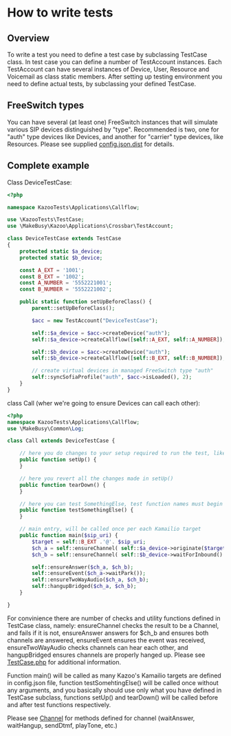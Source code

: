 # How to write tests

## Overview

To write a test you need to define a test case by subclassing TestCase class. In test case you can define a number of
TestAccount instances. Each TestAccount can have several instances of Device, User, Resource and Voicemail as class
static members. After setting up testing environment you need to define actual tests, by subclassing your defined TestCase.

## FreeSwitch types

You can have several (at least one) FreeSwitch instances that will simulate various SIP devices distinguished by "type".
Recommended is two, one for "auth" type devices like Devices, and another for "carrier" type devices, like Resources.
Please see supplied [config.json.dist](../etc/config.json.dist) for details.

## Complete example

Class DeviceTestCase:

```PHP
<?php

namespace KazooTests\Applications\Callflow;

use \KazooTests\TestCase;
use \MakeBusy\Kazoo\Applications\Crossbar\TestAccount;

class DeviceTestCase extends TestCase
{
    protected static $a_device;
    protected static $b_device;

    const A_EXT = '1001';
    const B_EXT = '1002';
    const A_NUMBER = '5552221001';
    const B_NUMBER = '5552221002';

    public static function setUpBeforeClass() {
        parent::setUpBeforeClass();

        $acc = new TestAccount("DeviceTestCase");

        self::$a_device = $acc->createDevice("auth");
        self::$a_device->createCallflow([self::A_EXT, self::A_NUMBER]);

        self::$b_device = $acc->createDevice("auth");
        self::$b_device->createCallflow([self::B_EXT, self::B_NUMBER]);

        // create virtual devices in managed FreeSwitch type "auth"
        self::syncSofiaProfile("auth", $acc->isLoaded(), 2);
    }
}
```

class Call (wher we're going to ensure Devices can call each other):

```PHP
<?php
namespace KazooTests\Applications\Callflow;
use \MakeBusy\Common\Log;

class Call extends DeviceTestCase {

    // here you do changes to your setup required to run the test, like updating Kazoo's Device properties
    public function setUp() {
    }

    // here you revert all the changes made in setUp()
    public function tearDown() {
    }

    // here you can test SomethingElse, test function names must begin with test prefix
    public function testSomethingElse() {
    }

    // main entry, will be called once per each Kamailio target
    public function main($sip_uri) {
        $target = self::B_EXT .'@'. $sip_uri;
        $ch_a = self::ensureChannel( self::$a_device->originate($target) );
        $ch_b = self::ensureChannel( self::$b_device->waitForInbound() );

        self::ensureAnswer($ch_a, $ch_b);
        self::ensureEvent($ch_a->waitPark());
        self::ensureTwoWayAudio($ch_a, $ch_b);
        self::hangupBridged($ch_a, $ch_b);
    }

}
```

For convinience there are number of checks and utility functions defined in TestCase class, namely: ensureChannel
checks the result to be a Channel, and fails if it is not, ensureAnswer answers for $ch_b and ensures both channels
are answered, ensureEvent ensures the event was received, ensureTwoWayAudio checks channels can hear each other,
and hangupBridged ensures channels are properly hanged up. Please see [TestCase.php](../tests/KazooTests/TestCase.php)
for additional information.

Function main() will be called as many Kazoo's Kamailio targets are defined in config.json file, function testSomehtingElse()
will be called once without any arguments, and you basically should use only what you have defined in TestCase subclass,
functions setUp() and tearDown() will be called before and after test functions respectively.

Please see [Channel](../src/MakeBusy/FreeSWITCH/Channels/Channel.php) for methods defined for channel
(waitAnswer, waitHangup, sendDtmf, playTone, etc.)

